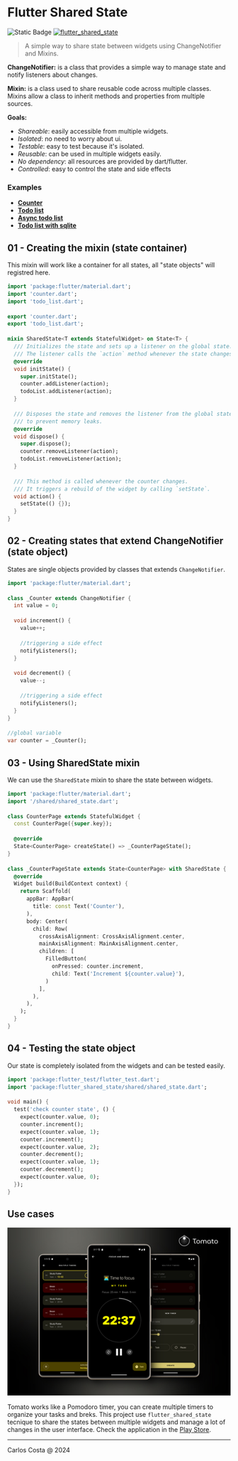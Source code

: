 # Flutter Shared State

![Static Badge](https://img.shields.io/badge/Flutter-blue)
[![flutter_shared_state](https://github.com/carllosnc/flutter_shared_state/actions/workflows/dart.yml/badge.svg)](https://github.com/carllosnc/flutter_shared_state/actions/workflows/dart.yml)

>A simple way to share state between widgets using ChangeNotifier and Mixins.

**ChangeNotifier:** is a class that provides a simple way to manage state and notify listeners about changes.

**Mixin:** is a class used to share reusable code across multiple classes. Mixins allow a class to inherit methods and properties from multiple sources.

**Goals:**

- *Shareable*: easily accessible from multiple widgets.
- *Isolated*: no need to worry about ui.
- *Testable*: easy to test because it's isolated.
- *Reusable*: can be used in multiple widgets easily.
- *No dependency*: all resources are provided by dart/flutter.
- *Controlled*: easy to control the state and side effects

### Examples

- [**Counter**](https://github.com/carllosnc/flutter_shared_state/tree/master/lib/modules/counter)
- [**Todo list**](https://github.com/carllosnc/flutter_shared_state/tree/master/lib/modules/todo_list)
- [**Async todo list**](https://github.com/carllosnc/flutter_shared_state/tree/master/lib/modules/async_todo_list)
- [**Todo list with sqlite**](https://github.com/carllosnc/flutter_shared_state/tree/master/lib/modules/sqlite)

## 01 - Creating the mixin (state container)

This mixin will work like a container for all states, all "state objects" will registred here.

```dart
import 'package:flutter/material.dart';
import 'counter.dart';
import 'todo_list.dart';

export 'counter.dart';
export 'todo_list.dart';

mixin SharedState<T extends StatefulWidget> on State<T> {
  /// Initializes the state and sets up a listener on the global state.
  /// The listener calls the `action` method whenever the state changes.
  @override
  void initState() {
    super.initState();
    counter.addListener(action);
    todoList.addListener(action);
  }

  /// Disposes the state and removes the listener from the global state
  /// to prevent memory leaks.
  @override
  void dispose() {
    super.dispose();
    counter.removeListener(action);
    todoList.removeListener(action);
  }

  /// This method is called whenever the counter changes.
  /// It triggers a rebuild of the widget by calling `setState`.
  void action() {
    setState(() {});
  }
}
```

## 02 - Creating states that extend ChangeNotifier (state object)

States are single objects provided by classes that extends `ChangeNotifier`.

```dart
import 'package:flutter/material.dart';

class _Counter extends ChangeNotifier {
  int value = 0;

  void increment() {
    value++;

    //triggering a side effect
    notifyListeners();
  }

  void decrement() {
    value--;

    //triggering a side effect
    notifyListeners();
  }
}

//global variable
var counter = _Counter();
```

## 03 - Using SharedState mixin

We can use the `SharedState` mixin to share the state between widgets.

```dart
import 'package:flutter/material.dart';
import '/shared/shared_state.dart';

class CounterPage extends StatefulWidget {
  const CounterPage({super.key});

  @override
  State<CounterPage> createState() => _CounterPageState();
}

class _CounterPageState extends State<CounterPage> with SharedState {
  @override
  Widget build(BuildContext context) {
    return Scaffold(
      appBar: AppBar(
        title: const Text('Counter'),
      ),
      body: Center(
        child: Row(
          crossAxisAlignment: CrossAxisAlignment.center,
          mainAxisAlignment: MainAxisAlignment.center,
          children: [
            FilledButton(
              onPressed: counter.increment,
              child: Text('Increment ${counter.value}'),
            )
          ],
        ),
      ),
    );
  }
}
```

## 04 - Testing the state object

Our state is completely isolated from the widgets and can be tested easily.

```dart
import 'package:flutter_test/flutter_test.dart';
import 'package:flutter_shared_state/shared/shared_state.dart';

void main() {
  test('check counter state', () {
    expect(counter.value, 0);
    counter.increment();
    expect(counter.value, 1);
    counter.increment();
    expect(counter.value, 2);
    counter.decrement();
    expect(counter.value, 1);
    counter.decrement();
    expect(counter.value, 0);
  });
}
```

## Use cases

<img src="tomato.jpg">

Tomato works like a Pomodoro timer, you can create multiple timers to organize your tasks and breks.
This project use `flutter_shared_state` tecnique to share the states between multiple widgets and
manage a lot of changes in the user interface. Check the application in the [Play Store](https://play.google.com/store/apps/details?id=cnc.tomato).

---

Carlos Costa @ 2024
